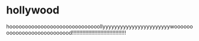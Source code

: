 # hollywood
hooooooooooooooooooooooooooooollyyyyyyyyyyyyyyyyyyyyyyywooooooooooooooooooooooooood!!!!!!!!!!!!!!!!!!!!!!!!!!!!!!!!!!!!
